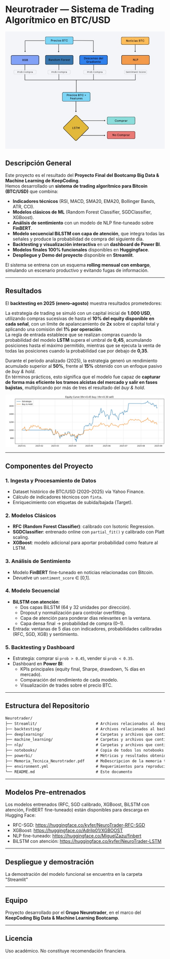 # Neurotrader — Sistema de Trading Algorítmico en BTC/USD

![Arquitectura del modelo](images/modelo_neurotrader.jpg)

## Descripción General

Este proyecto es el resultado del **Proyecto Final del Bootcamp Big Data & Machine Learning de KeepCoding**.  
Hemos desarrollado un **sistema de trading algorítmico para Bitcoin (BTC/USD)** que combina:

- **Indicadores técnicos** (RSI, MACD, SMA20, EMA20, Bollinger Bands, ATR, CCI).
- **Modelos clásicos de ML** (Random Forest Classifier, SGDClassifier, XGBoost).
- **Análisis de sentimiento** con un modelo de NLP fine-tuneado sobre **FinBERT**.
- **Modelo secuencial BiLSTM con capa de atención**, que integra todas las señales y produce la probabilidad de compra del siguiente día.
- **Backtesting y visualización interactiva** en un **dashboard de Power BI**.
- **Modelos finales 100% funcionales** disponibles en **Huggingface**.
- **Despliegue y Demo del proyecto** disponible en **Streamlit**.

El sistema se entrena con un esquema **rolling mensual con embargo**, simulando un escenario productivo y evitando fugas de información.

---

## Resultados

El **backtesting en 2025 (enero–agosto)** muestra resultados prometedores:  

La estrategia de trading se simuló con un capital inicial de **1.000 USD**, utilizando compras sucesivas de hasta el **10% del equity disponible en cada señal**, con un límite de apalancamiento de **2x** sobre el capital total y aplicando una comisión del **1% por operación**.  
La regla de entrada establece que se realizan compras cuando la probabilidad del modelo **LSTM** supera el umbral de **0,45**, acumulando posiciones hasta el máximo permitido, mientras que se ejecuta la venta de todas las posiciones cuando la probabilidad cae por debajo de **0,35**.  

Durante el período analizado (2025), la estrategia generó un rendimiento acumulado superior al **50%**, frente al **15%** obtenido con un enfoque pasivo de *buy & hold*.  
En términos prácticos, esto significa que el modelo fue capaz de **capturar de forma más eficiente los tramos alcistas del mercado y salir en fases bajistas**, multiplicando por más de tres el resultado del *buy & hold*.

![Gráfica de estrategia vs buy & hold ](images/backtesting.jpg)

---

## Componentes del Proyecto

### 1. Ingesta y Procesamiento de Datos
- Dataset histórico de BTC/USD (2020–2025) vía Yahoo Finance.
- Cálculo de indicadores técnicos con `finta`.
- Enriquecimiento con etiquetas de subida/bajada (Target).

### 2. Modelos Clásicos
- **RFC (Random Forest Classifier)**: calibrado con Isotonic Regression.
- **SGDClassifier**: entrenado online con `partial_fit()` y calibrado con Platt scaling.
- **XGBoost**: modelo adicional para aportar probabilidad como feature al LSTM.

### 3. Análisis de Sentimiento
- Modelo **FinBERT** fine-tuneado en noticias relacionadas con Bitcoin.
- Devuelve un `sentiment_score` ∈ [0,1].

### 4. Modelo Secuencial
- **BiLSTM con atención**:
  - Dos capas BiLSTM (64 y 32 unidades por dirección).
  - Dropout y normalización para controlar overfitting.
  - Capa de atención para ponderar días relevantes en la ventana.
  - Capa densa final → probabilidad de compra (0–1).
- Entrada: ventanas de 5 días con indicadores, probabilidades calibradas (RFC, SGD, XGB) y sentimiento.

### 5. Backtesting y Dashboard
- Estrategia: comprar si `prob > 0.45`, vender si `prob < 0.35`.
- Dashboard en **Power BI**:
  - KPIs principales (equity final, Sharpe, drawdown, % días en mercado).
  - Comparación del rendimiento de cada modelo.
  - Visualización de trades sobre el precio BTC.

---

## Estructura del Repositorio

```markdown
Neurotrader/
├── Streamlit/                          # Archivos relacionados al despliegue del proyecto
├── backtesting/                        # Archivos relacionados al backtesting que se realizó
├── deeplearning/                       # Carpetas y archivos que contienen el modelo biLSTM con atención
├── machine_learning/                   # Carpetas y archivos que contienen el modelo SGD, RFC y XGBoost
├── nlp/                                # Carpetas y archivos que contienen el modelo NLP
├── notebooks/                          # Copia de todos los notebooks para revisión
├── powerbi/                            # Métricas y resultados obtenidos en archivos .pbix de Power BI
├── Memoria_Tecnica_Neurotrader.pdf     # MoDescripcion de la memoria técnica del proyecto
├── environment.yml                     # Requerimientos para reproducir el entorno de producción
└── README.md                           # Este documento
```
---

## Modelos Pre-entrenados

Los modelos entrenados (RFC, SGD calibrado, XGBoost, BiLSTM con atención, FinBERT fine-tuneado) están disponibles para descarga en Hugging Face:

- RFC-SGD: https://huggingface.co/kyfer/NeuroTrader-RFC-SGD
- XGBoost: https://huggingface.co/Adrilp01/XGBOOST  
- NLP fine-tuneado: https://huggingface.co/MiguelZazu/finbert 
- BiLSTM con atención: https://huggingface.co/kyfer/NeuroTrader-LSTM

---

## Despliegue y demostración

La demostración del modelo funcional se encuentra en la carpeta "Streamlit"

---

## Equipo

Proyecto desarrollado por el **Grupo Neurotrader**, en el marco del **KeepCoding Big Data & Machine Learning Bootcamp**.

---

## Licencia

Uso académico. No constituye recomendación financiera.

